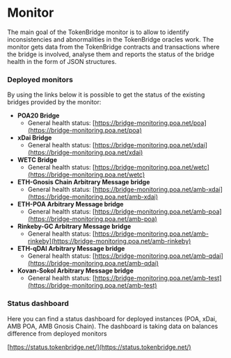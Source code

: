 # Monitor

The main goal of the TokenBridge monitor is to allow to identify inconsistencies and abnormalities in the TokenBridge oracles work. The monitor gets data from the TokenBridge contracts and transactions where the bridge is involved, analyse them and reports the status of the bridge health in the form of JSON structures.

### Deployed monitors

By using the links below it is possible to get the status of the existing bridges provided by the monitor:

* **POA20 Bridge**
  * General health status: [https://bridge-monitoring.poa.net/poa](https://bridge-monitoring.poa.net/poa)
* **xDai Bridge**
  * General health status: [https://bridge-monitoring.poa.net/xdai](https://bridge-monitoring.poa.net/xdai)
* **WETC Bridge**
  * General health status: [https://bridge-monitoring.poa.net/wetc](https://bridge-monitoring.poa.net/wetc)
* **ETH-Gnosis Chain Arbitrary Message bridge**
  * General health status: [https://bridge-monitoring.poa.net/amb-xdai](https://bridge-monitoring.poa.net/amb-xdai)
* **ETH-POA Arbitrary Message bridge**
  * General health status: [https://bridge-monitoring.poa.net/amb-poa](https://bridge-monitoring.poa.net/amb-poa)
* **Rinkeby-GC Arbitrary Message bridge**
  * General health status: [https://bridge-monitoring.poa.net/amb-rinkeby](https://bridge-monitoring.poa.net/amb-rinkeby)
* **ETH-qDAI Arbitrary Message bridge**
  * General health status: [https://bridge-monitoring.poa.net/amb-qdai](https://bridge-monitoring.poa.net/amb-qdai)
* **Kovan-Sokol Arbitrary Message bridge**
  * General health status: [https://bridge-monitoring.poa.net/amb-test](https://bridge-monitoring.poa.net/amb-test)

### Status dashboard

Here you can find a status dashboard for deployed instances (POA, xDai, AMB POA, AMB Gnosis Chain). The dashboard is taking data on balances difference from deployed monitors

[https://status.tokenbridge.net/](https://status.tokenbridge.net/)
